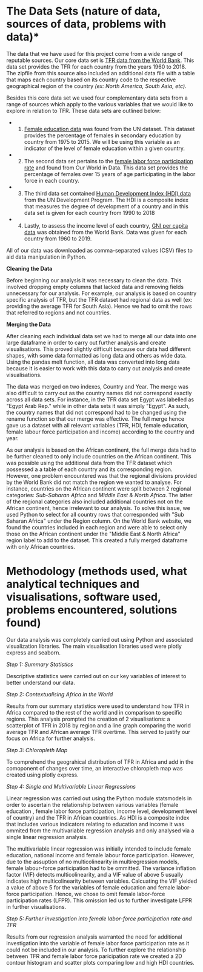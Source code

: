 # The Data Sets (nature of data, sources of data, problems with data)*

The data that we have used for this project come from a wide range of reputable sources. Our core data set is [TFR data from the World Bank](https://data.worldbank.org/indicator/SP.DYN.TFRT.IN). This data set provides the TFR for each country from the years 1960 to 2018. The zipfile from this source also included an additional data file with a table that maps each country based on its country code to the respective geographical region of the country *(ex: North America, South Asia, etc)*. 

Besides this core data set we used four complementary data sets from a range of sources which apply to the various variables that we would like to explore in relation to TFR. These data sets are outlined below: 
* 1. [Female education data](https://data.un.org/Data.aspx?q=female+education&d=UNESCO&f=series%3aFEP_23) was found from the UN dataset. This dataset provides the percentage of females in secondary education by country from 1975 to 2015. We will be using this variable as an indicator of the level of female education within a given country.
* 2. The second data set pertains to the [female labor force participation rate](https://ourworldindata.org/female-labor-supply) and found from Our World in Data. This data set provides the percentage of females over 15 years of age participating in the labor force in each country.
* 3. The third data set contained [Human Development Index (HDI) data](http://hdr.undp.org/en/data#) from  the UN Development Program. The HDI is a composite index that measures the degree of development of a country and in this data set is given for each country from 1990 to 2018
* 4. Lastly, to assess the income level of each country, [GNI per capita data](https://data.worldbank.org/indicator/NY.GNP.PCAP.CD) was obtained from the World Bank. Data was given for each country from 1960 to 2019. 

All of our data was downloaded as comma-separated values (CSV) files to aid data manipulation in Python. 

**Cleaning the Data**

Before beginning our analysis it was necessary to clean the data. This involved dropping  empty columns that lacked data and removing fields unnecessary for our analysis. For example, our analysis is based on country specific analysis of TFR, but the TFR dataset had regional data as well (ex: providing the average TFR for South Asia). Hence we had to omit the rows that referred to regions and not countries. 

**Merging the Data**

After cleaning each individual data set we had to merge all our data into one large dataframe in order to carry out further analysis and create visualisations. This proved slightly difficult because our data had different shapes, with some data formatted as long data and others as wide data. Using the pandas melt function, all data was converted into long data because it is easier to work with this data to carry out analysis and create visualisations. 

The data was merged on two indexes, Country and Year. The merge was also difficult to carry out as the country names did not correspond exactly across all data sets. For instance, in the TFR data set Egypt was labelled as "Egypt Arab Rep." while in other data sets it was simply "Egypt". As such, the country names that did not correspond had to be changed using the rename function so that our merge was effective. The full merge hence gave us a dataset with all relevant variables (TFR, HDI, female education, female labour force participation and income) according to the country and year. 

As our analysis is based on the African continent, the full merge data had to be further cleaned to only include countries on the African continent. This was possible using the additional data from the TFR dataset which possessed a a table of each country and its corresponding region. However, one problem encountered was that the regional divisions provided by the World Bank did not match the region we wanted to analyse. For instance, countries on the African continent were split between 2 regional categories: *Sub-Saharan Africa* and *Middle East & North Africa*. The latter of the regional categories also included additional countries not on the African continent, hence irrelevant to our analysis. To solve this issue, we used Python to select for all country rows that corresponded with "Sub Saharan Africa" under the Region column. On the World Bank website, we found the countries included in each region and were able to select only those on the African continent under the "Middle East & North Africa" region label to add to the dataset. This  created a fully merged dataframe with only African countries. 


# Methodology (methods used, what analytical techniques and visualisations, software used, problems encountered, solutions found)

Our data analysis was completely carried out using Python and associated visualization libraries. The main visualisation libraries used were plotly express and seaborn.

*Step 1: Summary Statistics* 

Descriptive statistics were carried out on our key variables of interest to better understand our data. 

*Step 2: Contextualising Africa in the World*

Results from our summary statistics were used to understand how TFR in Africa compared to the rest of the world and in comparison to specific regions. This analysis prompted the creation of 2 visualisations: a scatterplot of TFR in 2018 by region and a line graph comparing the world average TFR and African average TFR overtime. This served to justify our focus on Africa for further analysis. 

*Step 3: Chloropleth Map*

To comprehend the geograhical distribution of TFR in Africa and add in the comoponent of changes over time, an interactive chloropleth map was created using plotly express. 

*Step 4: Single and Multivariable Linear Regressions*

Linear regression was carried out using the Python module statsmodels in order to ascertain the relationship between various variables (female education , female labor force participation, income level, development level of country) and the TFR in African countries. As HDI is a composite index that includes various indicators relating to education and income it was ommited from the multivariable regression analysis and only analysed via a single linear regression analysis. 

The multivariable linear regression was initially intended to include female education, national income and female labour force participation. However, due to the assuption of no multicolinearity in multiregression models, female labour-force participation had to be ommitted. The variance inflation factor (VIF) detects multicolinearity, and a VIF value of above 5 usually indicates high multicolinearity between variables. Calcuating the VIF yielded a value of above 5 for the variables of female education and female labor-force participation. Hence, we chose to omit female labor-force participation rates (LFPR). This omission led us to further investigate LFPR in further visualisations. 

*Step 5: Further investigation into female labor-force participation rate and TFR* 

Results from our regression analysis warranted the need for additional investigation into the variable of female labor force participation rate as it could not be included in our analysis. To further explore the relationship between TFR and female labor force paricipation rate we created a 2D contour histogram and scatter plots comparing low and high HDI countries. 
